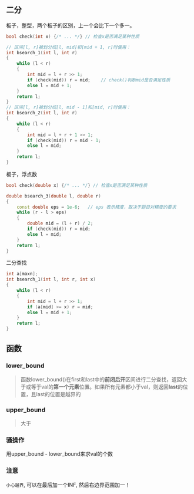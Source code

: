 ## 二分

板子，整型，两个板子的区别，上一个会比下一个多一。

```c++
bool check(int x) {/* ... */} // 检查x是否满足某种性质

// 区间[l, r]被划分成[l, mid]和[mid + 1, r]时使用：
int bsearch_1(int l, int r)
{
    while (l < r)
    {
        int mid = l + r >> 1;
        if (check(mid)) r = mid;    // check()判断mid是否满足性质
        else l = mid + 1;
    }
    return l;
}
// 区间[l, r]被划分成[l, mid - 1]和[mid, r]时使用：
int bsearch_2(int l, int r)
{
    while (l < r)
    {
        int mid = l + r + 1 >> 1;
        if (check(mid)) r = mid - 1;
        else l = mid;
    }
    return l;
}
```

板子，浮点数

```c++
bool check(double x) {/* ... */} // 检查x是否满足某种性质

double bsearch_3(double l, double r)
{
    const double eps = 1e-6;   // eps 表示精度，取决于题目对精度的要求
    while (r - l > eps)
    {
        double mid = (l + r) / 2;
        if (check(mid)) r = mid;
        else l = mid;
    }
    return l;
}
```

二分查找

```c++
int a[maxn];
int bsearch_1(int l, int r, int x)
{
    while (l < r)
    {
        int mid = l + r >> 1;
        if (a[mid] >= x) r = mid;
        else l = mid + 1;
    }
    return l;
}
```

## 函数

### lower_bound

> 函数lower_bound()在first和last中的**前闭后开**区间进行二分查找，返回大于或等于val的**第一个元素**位置。如果所有元素都小于val，则返回**last**的位置，且last的位置是越界的

### upper_bound

> 大于

### 骚操作

用upper_bound - lower_bound来求val的个数

### 注意

`小心越界`, 可以在最后加一个INF, 然后右边界范围加一！







